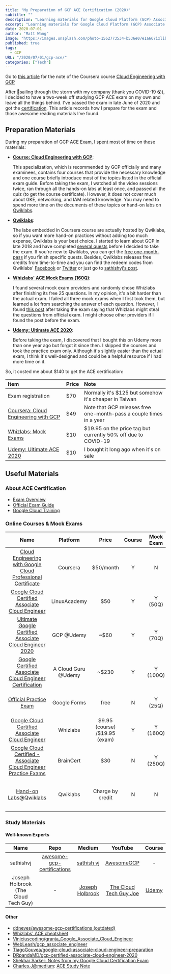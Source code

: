 ```yaml
---
title: "My Preparation of GCP ACE Certification (2020)"
subtitle: ""
description: "Learning materials for Google Cloud Platform (GCP) Associate Cloud Engineer (ACE) Certification Exam, including online courses, tutorial videos, notes, mock exams."
excerpt: "Learning materials for Google Cloud Platform (GCP) Associate Cloud Engineer (ACE) Certification Exam, including online courses, tutorial videos, notes, mock exams."
date: 2020-07-01
author: "Matt Wang"
image: "https://images.unsplash.com/photo-1562773534-b536e07e1a66?ixlib=rb-1.2.1&ixid=eyJhcHBfaWQiOjEyMDd9&auto=format&fit=crop&w=1950&q=80"
published: true
tags:
  - GCP
URL: "/2020/07/01/gcp-ace/"
categories: ["Tech"]
---
```


Go to [this article](/2020/06/15/gcp-ace-note/) for the note of the Coursera course [Cloud Engineering with GCP][coursera-ace]

[coursera-ace]: https://www.coursera.org/professional-certificates/cloud-engineering-gcp
[whizlabs-ace]: https://www.whizlabs.com/google-cloud-certified-associate-cloud-engineer/
[udemy-gcp-ace]: https://www.udemy.com/course/google-cloud-associate-cloud-engineer-certification/
[udemy-acg-ace]: https://www.udemy.com/course/google-certified-associate-cloud-engineer/
[la-ace]: https://linuxacademy.com/course/google-cloud-certified-associate-cloud-engineer/
[official-practice-exam]: https://cloud.google.com/certification/practice-exam/cloud-engineer
[braincert-mock]: https://www.braincert.com/course/16818-Google-Cloud-Certified-Associate-Cloud-Engineer-Practice-Exams
[free-qwiklab-code]: https://medium.com/@sathishvj/qwiklabs-free-codes-gcp-and-aws-e40f3855ffdb
[bad-bad-whizlabs]: https://acloud.guru/forums/gcp-certified-associate-cloud-engineer/discussion/-LrSl-HrhjbJa95KzcZf/Which%20Exam%20simulator~2FPractice%20exam%20would%20be%20the%20closest%20to%20an%20actual%20exam%3F

After sailing through the storm with my company (thank you COVID-19 :dizzy_face:),
I decided to have a two-week off studying GCP ACE exam on my own and leave all the things behind.
I've passed the exam in late June of 2020 and got the [certification](https://www.credential.net/6ed46944-6ab9-4f87-b19e-eea0d4a5517b?key=6f4f5f74408e1291fc997d8842f33f144a89ec669e204a3567c18d4566a4a0bb).
This article records how I prepare for the exam and those awesome reading materials I've found.

## Preparation Materials

During my preparation of GCP ACE Exam, I spent most of time on these materials:

- **[Course: Cloud Engineering with GCP][coursera-ace]**:

  This specialization, which is recommended by GCP officially and many examinees,
  contains four courses that provide the necessary knowledge and one course briefly
  introduce most of the topics listed in the official exam guide.
  Before taking the exam, I watched all the video sessions twice,
  ran through all the hands-on labs at least once, and passed all the quiz
  (to get the course certificate). However, it does not cover much about GKE,
  networking, and IAM related knowledge. You may need to spend more time on
  the documents of these topics or hand-on labs on [Qwiklabs](https://google.qwiklabs.com/).

- **[Qwiklabs](https://google.qwiklabs.com/)**:

  The labs embedded in Coursera course are actually hosted by Qwiklabs,
  so if you want more hand-on practices without adding too much expense, Qwiklabs is your best choice.
  I started to learn about GCP in late 2018 and have completed [several quests](https://google.qwiklabs.com/public_profiles/b323116d-a497-4a5e-bc95-f14a1842f059)
  before I decided to take the exam. If you're new to Qwiklabs, you can get the
  [free one-month-pass](https://go.qwiklabs.com/cloud-study-jams-2020) if you finish specific quests.
  Besides, Qwiklabs releases free credits from time-to-time and you can find the redeem codes from
  Qwiklabs' [Facebook](https://www.facebook.com/qwiklabs/) or [Twitter](https://twitter.com/qwiklabs?lang=en)
  or just go to [sathishvj's post][free-qwiklab-code].

- **[Whizlabs' ACE Mock Exams (160Q)][whizlabs-ace]**:

  I found several mock exam providers and randomly chose Whizlabs after finishing its free 25 questions.
  In my opinion, it's a bit harder than the actual exam.
  I failed all three mock exams when I first took them,
  but learned a lot from searching the answer of each question.
  However, I found [this post][bad-bad-whizlabs] after taking the exam saying that Whizlabs might steal the questions from official exam.
  I might choose other providers if I found the post before the exam.

- **[Udemy: Ultimate ACE 2020][udemy-gcp-ace]**:

  Before taking the exam, I discovered that I bought this on Udemy more than one year ago but forgot it since then.
  I skipped the courses and took the practice exam only.
  Although it's slightly easier than the actual exam, I think it's well-designed and could be a helpful resource if I had more time on it.

So, it costed me about \$140 to get the ACE certification:

| Item                                                 | Price | Note                                                                |
| :--------------------------------------------------- | :---- | :------------------------------------------------------------------ |
| Exam registration                                    | \$70  | Normally it's \$125 but somehow it's cheaper in Taiwan              |
| [Coursera: Cloud Engineering with GCP][coursera-ace] | \$49  | Note that GCP releases free one-month-pass a couple times in a year |
| [Whizlabs: Mock Exams][whizlabs-ace]                 | \$10  | \$19.95 on the price tag but currently 50% off due to COVID-19      |
| [Udemy: Ultimate ACE 2020][udemy-gcp-ace]            | \$10  | I bought it long ago when it's on sale                              |

## Useful Materials

### About ACE Certification

- [Exam Overview](https://cloud.google.com/certification/cloud-engineer)
- [Official Exam Guide](https://cloud.google.com/certification/guides/cloud-engineer)
- [Google Cloud Training](https://cloud.google.com/training)

### Online Courses & Mock Exams

|                                        Name                                        |      Platform       |              Price              | Course | Mock Exam |                                                                                     |
| :--------------------------------------------------------------------------------: | :-----------------: | :-----------------------------: | :----: | :-------: | :---------------------------------------------------------------------------------: |
|    [Cloud Engineering with Google Cloud Professional Certificate][coursera-ace]    |      Coursera       |           \$50/month            |   Y    |     N     |                     Recommended (but it doesn't cover GKE much)                     |
|             [Google Cloud Certified Associate Cloud Engineer][la-ace]              |    LinuxAcademy     |              \$50               |   Y    |  Y (50Q)  |                          Recommended by many Reddit users                           |
|      [Ultimate Google Certified Associate Cloud Engineer 2020][udemy-gcp-ace]      |     GCP @Udemy      |              ~\$60              |   Y    |  Y (70Q)  |                               Mostly on sale (<\$15)                                |
|      [Google Certified Associate Cloud Engineer Certification][udemy-acg-ace]      | A Cloud Guru @Udemy |             ~\$230              |   Y    | Y (100Q)  |                               Mostly on sale (<\$20)                                |
|                  [Official Practice Exam][official-practice-exam]                  |    Google Forms     |              free               |   N    |  Y (25Q)  |                     Too easy but make sure you run through this                     |
|          [Google Cloud Certified Associate Cloud Engineer][whizlabs-ace]           |      Whizlabs       | \$9.95 (course) /\$19.95 (exam) |   Y    | Y (160Q)  |                   It's mock exam is a bit harder than actual exam                   |
| [Google Cloud Certified - Associate Cloud Engineer Practice Exams][braincert-mock] |      BrainCert      |              \$30               |   N    | Y (250Q)  |                         Didn't buy it so difficulty unknown                         |
|               [Hand-on Labs@Qwiklabs](https://google.qwiklabs.com/)                |      Qwiklabs       |        Charge by credit         |   N    |     N     | For hand-on labs. [Free credits][free-qwiklab-code] are available from time to time |

### Study Materials

#### Well-known Experts

|                 Name                 |                                                             Repo                                                              |                        Medium                        |                                        YouTube                                         |                        Course                        |
| :----------------------------------: | :---------------------------------------------------------------------------------------------------------------------------: | :--------------------------------------------------: | :------------------------------------------------------------------------------------: | :--------------------------------------------------: |
|              sathishvj               | [awesome-gcp-certifications](https://github.com/sathishvj/awesome-gcp-certifications/blob/master/associate-cloud-engineer.md) |     [sathish vj](https://medium.com/@sathishvj)      | [AwesomeGCP](https://www.youtube.com/playlist?list=PLQMsfKRZZviRwqJwNmh1eAWnRMvlrk40x) |                          -                           |
| Joseph Holbrook (The Cloud Tech Guy) |                                                               -                                                               | [Joseph Holbrook](https://medium.com/@jholbrook2015) |   [The Cloud Tech Guy Joe](https://www.youtube.com/channel/UCLcRBsiL_BIgDdn7P6uZbnQ)   | [Udemy](https://www.udemy.com/user/joseph-holbrook/) |

#### Other

- [ddneves/awesome-gcp-certifications (outdated)](https://github.com/ddneves/awesome-gcp-certifications#Google-Cloud---Associate-Cloud-Engineer)
- [Whizlabs' ACE cheatsheet](https://www.whizlabs.com/blog/gcp-cheat-sheet/)
- [Viniciuscoding/granja_Google_Associate_Cloud_Engineer](https://github.com/Viniciuscoding/granja_Google_Associate_Cloud_Engineer)
- [WebLeash/gcp_associate_engineer](https://github.com/WebLeash/gcp_associate_engineer/blob/master/gcloud_cheat_sheet.md)
- [TiagoGouvea/google-cloud-associate-cloud-engineer-preparation](https://github.com/TiagoGouvea/google-cloud-associate-cloud-engineer-preparation)
- [DRpandaMD/gcp-certified-associate-cloud-engineer-2020](https://github.com/DRpandaMD/gcp-certified-associate-cloud-engineer-2020)
- [Shekhar Sarker: Notes from my Google Cloud Certification Exam](https://medium.com/@shekharsarker84/notes-from-my-google-cloud-certification-exam-9ac056105121)
- [Charles.J@medium](https://medium.com/@charles_j/how-i-passed-the-google-cloud-associate-engineer-certification-63a0fd932057): [ACE Study Note](https://docs.google.com/document/d/1u6pXBiGMYj7ZLBN21x6jap11rG6gWk7n210hNnUzrkI/edit)
